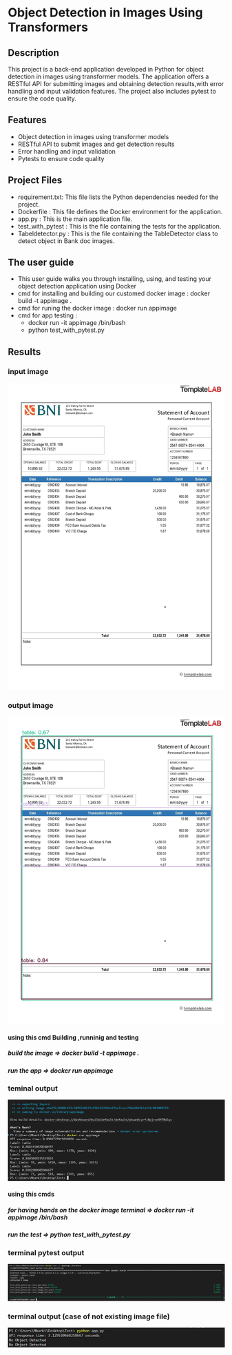 # Object Detection in Images Using Transformers

## Description
This project is a back-end application developed in Python for object detection in images using transformer models. 
The application offers a RESTful API for submitting images and obtaining detection results,with error handling and input validation features.
The project also includes pytest to ensure the code quality.

## Features

- Object detection in images using transformer models
- RESTful API to submit images and get detection results
- Error handling and input validation
- Pytests to ensure code quality

## Project Files
- requirement.txt: This file lists the Python dependencies needed for the project.
- Dockerfile : This file defines the Docker environment for the application.
- app.py : This is the main application file.
- test_with_pytest : This is the file containing the tests for the application.
- Tabeldetector.py : This is the file containing the TableDetector class to detect object in Bank doc images.

## The user guide 
- This user guide walks you through installing, using, and testing your object detection application using Docker
- cmd for installing and building our customed docker image : docker build -t appimage .
- cmd for runing the docker image : docker run appimage 
- cmd for app testing : 
  - docker run -it appimage /bin/bash
  - python test_with_pytest.py

## Results

### input image 
![Screenshot](Bank-doc.jpg)
### output image 
![Screenshot](Api_result.jpg)


#### using this cmd Building ,runninig and testing 
##### build the image => docker build -t appimage .
##### run the app => docker run appimage
### teminal output  
![Screenshot](screen_shots/screenshot1.png)
#### using this cmds
##### for having hands on the docker image terminal => docker run -it appimage /bin/bash
##### run the test => python test_with_pytest.py
### terminal pytest output
![Screenshot](screen_shots/screenshot2.png)
### terminal output (case of not existing image file)
![Screenshot](screen_shots/screnshot3.png)
